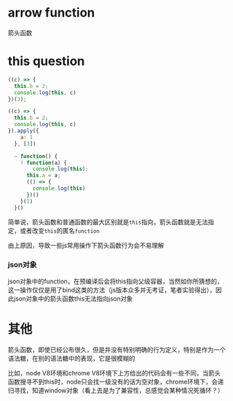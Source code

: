 # arrow function
箭头函数

# this question
```javascript
((c) => {
  this.b = 2;
  console.log(this, c)
})(3);

((c) => {
  this.b = 2;
  console.log(this, c)
}).apply({
    a: 1
  }, [3])

  ~ function() {
    ! function(a) {
        console.log(this);
      this.a = a;
      (() => {
        console.log(this)
      })()
    }(1)
  }()
```
简单说，箭头函数和普通函数的最大区别就是`this`指向，箭头函数就是无法指定，或者改变`this`的匿名`function`

由上原因，导致一些js常用操作下箭头函数行为会不易理解

### json对象
json对象中的function，在预编译后会将this指向父级容器，当然如你所猜想的，这一操作仅仅是用了bind这类的方法（js版本众多并无考证，笔者实验得出），因此json对象中的箭头函数this无法指向json对象

# 其他
箭头函数，即使已经公布很久，但是并没有特别明确的行为定义，特别是作为一个语法糖，在别的语法糖中的表现，它是很模糊的

比如，node V8环境和chrome V8环境下上方给出的代码会有一些不同，当箭头函数搜寻不到this时，node只会找一级没有的话为空对象，chrome环境下，会递归寻找，知道window对象（看上去是为了兼容性，总感觉会某种情况死循环？）

